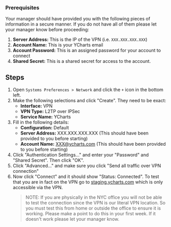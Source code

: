 ### Prerequisites 

Your manager should have provided you with the following pieces of information in a secure manner. If you do not have all of them please let your manager know before proceeding:
1. **Server Address:** This is the IP of the VPN (i.e. `XXX.XXX.XXX.XXX`)
2. **Account Name:** This is your YCharts email
3. **Account Password:** This is an assigned password for your account to connect
4. **Shared Secret:** This is a shared secret for access to the account. 

## Steps

1. Open `Systems Preferences > Network` and click the `+` icon in the bottom left.
    ![]()
2. Make the following selections and click "Create". They need to be exact:
    - **Interface:** VPN
    - **VPN Type:** L2TP over IPSec
    - **Service Name:** YCharts 
    ![]()
3. Fill in the following details:
    - **Configuration:** Default
    - **Server Address:** XXX.XXX.XXX.XXX (This should have been provided to you before starting)
    - **Account Name:** XXX@ycharts.com (This should have been provided to you before starting)
    ![]()
4. Click "Authentication Settings..." and enter your "Password" and "Shared Secret". Then click "OK".
    ![]()
5. Click "Advanced..." and make sure you click "Send all traffic over VPN connection"
    ![]()
6. Now click "Connect" and it should show "Status: Connected". To test that you are in fact on the VPN go to [staging.ycharts.com](https://staging.ycharts.com/) which is only accessible via the VPN.
    ![]()
    > NOTE: If you are physically in the NYC office you will not be able to test the connection since the VPN is our literal VPN location. So you must test this from home or outside the office to ensure it is working. Please make a point to do this in your first week. If it doesn't work please let your manager know.

